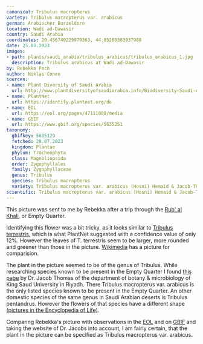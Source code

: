 ```yaml
---
canonical: Tribulus macropterus
variety: Tribulus macropterus var. arabicus
german: Arabischer Burzeldorn
location: Wadi ad-Dawasir
country: Saudi Arabia
coordinates: 20.456740229979363, 44.85280383937988
date: 25.03.2023
images:
- path: plants/saudi_arabia/tribulus_arabicus/tribulus_arabicus_1.jpg
  description: Tribulus arabicus at Wadi ad-Dawasir
by: Rebekka Pech
author: Niklas Conen
sources:
- name: Plant Diversity of Saudi Arabia
  url: http://www.plantdiversityofsaudiarabia.info/Biodiversity-Saudi-Arabia/Vegetation/Deserts%20of%20Saudi%20Arabia.htm
- name: PlantNet
  url: https://identify.plantnet.org/de
- name: EOL
  url: https://eol.org/pages/47111008/media
- name: GBIF
  url: https://www.gbif.org/species/5635251
taxonomy:
  gbifkey: 5635129
  fetched: 28.07.2023
  kingdom: Plantae
  phylum: Tracheophyta
  class: Magnoliopsida
  order: Zygophyllales
  family: Zygophyllaceae
  genus: Tribulus
  species: Tribulus macropterus
  variety: Tribulus macropterus var. arabicus (Hosni) Hemaid & Jacob-Thomas
scientific: Tribulus macropterus var. arabicus (Hosni) Hemaid & Jacob-Thomas
---
```


This picture was sent to me by Rebekka after a trip through the <a class="plink" href="https://en.wikipedia.org/wiki/Rub%27_al_Khali">Rub' al Khali</a>, or Empty Quarter.

Identifying this flower was a bit tricky, as it looks similar to <a class="plink" href="https://en.wikipedia.org/wiki/Tribulus_terrestris">Tribulus terrestris</a>, which is what PlantNet suggested with a confidence value of only 12%. However the leaves of T. terrestris seem to be larger, more rounded and greener than those in the picture. <a class="plink" href="https://commons.wikimedia.org/wiki/File:Tribulus_terrestris_(Family_Zygophyllaceae).jpg#/media/File:Tribulus_terrestris_(Family_Zygophyllaceae).jpg">Wikimedia</a> has a picture for comparision.

The plant in the picture seemed to be of the genus of Tribulus. While researching species known to be present in the Empty Quarter I found <a class="plink" href="http://www.plantdiversityofsaudiarabia.info/Biodiversity-Saudi-Arabia/Vegetation/Deserts%20of%20Saudi%20Arabia.htm">this page</a> by Dr. Jacob Thomas of the department of botany & microbiology of King Saud University in Riyadh. There Tribulus macropterus var. arabicus is the only listed species known to be present in the Empty Quarter. An other domestic species of the same genus in Saudi Arabian deserts is Tribulus pentandrus. However the flowers of that species have a different shape <a class="plink" href="https://eol.org/pages/47111008/media">(pictures in the Encyclopedia of Life)</a>.

Comparing Rebekka's picture with observations in the <a class="plink" href="https://eol.org/pages/52555304">EOL</a> and on <a class="plink" href="https://www.gbif.org/species/5635251">GBIF</a> and taking the website of Dr. Jacobs into account, I am fairly certain, that the plant in the picture can be specified as <span class="highlight">Tribulus macropterus var. arabicus</span>.
